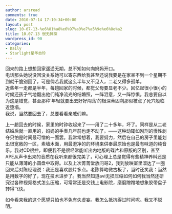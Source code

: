 ```yaml
---
author: arsread
comments: true
date: 2010-07-14 17:10:34+00:00
layout: post
slug: 10-07-13-%e6%81%a8%e6%97%a0%e7%a5%9e%e6%8e%a2
title: 10.07.13 恨无神探
wordpress_id: 90
categories:
- Daily
- Starlight星华自珍
---
```


回来的路上想想回家遥遥无期，总不知如何向妈妈开口。  
电话那头她说没回没关系她可以寄东西给我甚至还说我要是在家呆不到一个星期不到就干脆别回了，可是倘若我就这么半年又不见人，二老又得多孤单。  
近些年一走都是半年，每趟回家的时候，都觉父母要显老不少。回忆起很小很小的时候还孩子气地翻出他们纯净流光的结婚照，一阵泪意，又一阵惊惧。我总要自以为这是错觉，甚至那种‘年轻就要出去好好闯荡’的根深蒂固刹那似被点了死穴般临近堕塌。  
我说，当然要回去了，总要看看亲戚们嘛。  
<!--more-->
  
上一趟回去的时候，家里的时钟收起来了——用了二十多年，坏了。同样是从二老结婚后就一直用的，妈妈的手表几年前也走不动了。——这种动辄如剐刑的慢性剥夺只怕是时间最可憎的一面罢。我常常想着，我要努力，然后在自己的房子里能划出很宽敞的一区，素墙木面，用最澄净的的环境来供奉最原始也是最有味道的纯音乐。我对CD很控，即便我不是很经常能听出内地版的碟片和原版的区别，甚至APE从声卡出来的音质在我听来都很完美了，可心理上总是觉得有些精神养料还是只能从薄薄的小圆盘中取得。以及上次菁菁堂放问哥2，我到放映室里溜达了一圈回来后对陈经理说：我还是喜欢胶片多点。老陈算略微古板了，当时还笑我：当然是用数字的好了，现在技术进步了。我当然知道avi无损压缩如何如何我当然还研究过各种视频格式怎么压缩，可常常还是交钱上电影院，磨磨蹭蹭地想象胶带盘子转得飞快。  
  
如今看来我的这个愿望只怕也不免有失虚妄。我怎么抵抗得过时间呢。我又不聪明。
